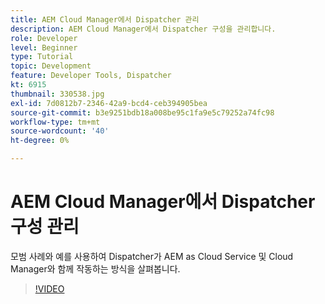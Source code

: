 ```yaml
---
title: AEM Cloud Manager에서 Dispatcher 관리
description: AEM Cloud Manager에서 Dispatcher 구성을 관리합니다.
role: Developer
level: Beginner
type: Tutorial
topic: Development
feature: Developer Tools, Dispatcher
kt: 6915
thumbnail: 330538.jpg
exl-id: 7d0812b7-2346-42a9-bcd4-ceb394905bea
source-git-commit: b3e9251bdb18a008be95c1fa9e5c79252a74fc98
workflow-type: tm+mt
source-wordcount: '40'
ht-degree: 0%

---
```


# AEM Cloud Manager에서 Dispatcher 구성 관리

모범 사례와 예를 사용하여 Dispatcher가 AEM as Cloud Service 및 Cloud Manager와 함께 작동하는 방식을 살펴봅니다.

>[!VIDEO](https://video.tv.adobe.com/v/330538?quality=12&learn=on)
